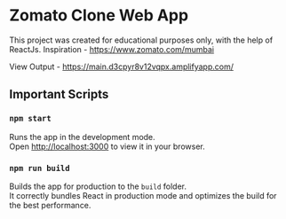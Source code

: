 # Zomato Clone Web App

This project was created for educational purposes only, with the help of ReactJs.
Inspiration - https://www.zomato.com/mumbai

View Output - https://main.d3cpyr8v12vqpx.amplifyapp.com/



## Important Scripts

### `npm start`
Runs the app in the development mode.\
Open [http://localhost:3000](http://localhost:3000) to view it in your browser.

### `npm run build`
Builds the app for production to the `build` folder.\
It correctly bundles React in production mode and optimizes the build for the best performance.